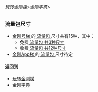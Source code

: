 ###### 玩转金刚梯>金刚字典>
### 流量包尺寸

- [ 金刚号梯 ](https://github.com/a2zitpro/web/blob/master/kkproducts1.0.md)的[ 流量包 ](https://github.com/a2zitpro/web/blob/master/kkdatatrafficpackage.md)尺寸共有15种，其中：
  - 免费[ 流量包 ](https://github.com/a2zitpro/web/blob/master/kkdatatrafficpackage.md)[ 共3种尺寸 ](https://github.com/a2zitpro/web/blob/master/kkdatatrafficfree.md)
  - 收费[ 流量包 ](https://github.com/a2zitpro/web/blob/master/kkdatatrafficpackage.md)[ 共12种尺寸 ](https://github.com/a2zitpro/web/blob/master/kkpriceofkkvpn1.0.md)
- [ 金刚App梯 ](https://github.com/a2zitpro/web/blob/master/kkproducts2.0.md)的[ 流量包 ](https://github.com/a2zitpro/web/blob/master/kkdatatrafficpackage.md)尺寸待定


#### 返回到
- [玩转金刚梯](https://github.com/a2zitpro/web/blob/master/LadderFree/A.md)
- [金刚字典](https://github.com/a2zitpro/web/blob/master/LadderFree/kkDictionary/KKDictionary.md)

